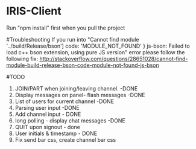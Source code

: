 # IRIS-Client
Run "npm install" first when you pull the project

#Troubleshooting
If you run into "Cannot find module '../build/Release/bson'] code: 'MODULE_NOT_FOUND' } js-bson: Failed to load c++ bson extension, using pure JS version" error please follow the following fix:
http://stackoverflow.com/questions/28651028/cannot-find-module-build-release-bson-code-module-not-found-js-bson

#TODO
1. JOIN/PART when joining/leaving channel. -DONE
2. Display messages on panel- flash messages -DONE		   
3. List of users for current channel -DONE
4. Parsing user input -DONE
5. Add channel input  -  DONE
6. long polling - display chat messages -DONE
7. QUIT upon signout - done
8. User initials & timestamp - DONE
9. Fix send bar css, create channel bar css 
